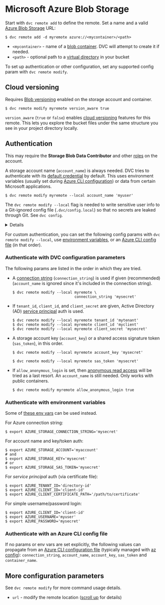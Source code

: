 # Microsoft Azure Blob Storage

<!--
## Microsoft Azure Blob Storage
-->

Start with `dvc remote add` to define the remote. Set a name and a valid [Azure
Blob Storage] URL:

```cli
$ dvc remote add -d myremote azure://<mycontainer>/<path>
```

- `<mycontainer>` - name of a [blob container]. DVC will attempt to create it if
  needed.
- `<path>` - optional path to a [virtual directory] in your bucket

[azure blob storage]: https://azure.microsoft.com/en-us/products/storage/blobs
[blob container]:
  https://learn.microsoft.com/en-us/azure/storage/blobs/blob-containers-portal
[virtual directory]:
  https://learn.microsoft.com/en-us/rest/api/storageservices/naming-and-referencing-containers--blobs--and-metadata#blob-names

To set up authentication or other configuration, set any supported config param
with `dvc remote modify`.

## Cloud versioning

<admon type="info">

Requires [Blob versioning] enabled on the storage account and container.

</admon>

```cli
$ dvc remote modify myremote version_aware true
```

`version_aware` (`true` or `false`) enables [cloud versioning] features for this
remote. This lets you explore the bucket files under the same structure you see
in your project directory locally.

[blob versioning]:
  https://learn.microsoft.com/en-us/azure/storage/blobs/versioning-overview
[cloud versioning]: /docs/user-guide/data-management/cloud-versioning

## Authentication

<admon type="info">

This may require the **Storage Blob Data Contributor** and other [roles] on the
account.

[roles]: https://learn.microsoft.com/en-us/azure/role-based-access-control/

</admon>

A storage account name (`account_name`) is always needed. DVC tries to
authenticate with its [default credential] by default. This uses environment
variables (usually set during [Azure CLI configuration]) or data from certain
Microsoft applications.

```cli
$ dvc remote modify myremote --local account_name 'myuser'
```

[default credential]:
  https://docs.microsoft.com/en-us/python/api/azure-identity/azure.identity.defaultazurecredential
[azure cli configuration]:
  https://learn.microsoft.com/en-us/cli/azure/azure-cli-configuration

<admon type="warn">

The `dvc remote modify --local` flag is needed to write sensitive user info to a
Git-ignored config file (`.dvc/config.local`) so that no secrets are leaked
through Git. See `dvc config`.

</admon>

<details>

### Windows users: click here for more info.

When using default authentication, you may need to enable some of these
exclusion parameters depending on your setup ([details]):

```cli
$ dvc remote modify --system myremote \
             exclude_environment_credential true
$ dvc remote modify --system myremote \
             exclude_visual_studio_code_credential true
$ dvc remote modify --system myremote \
             exclude_shared_token_cache_credential true
$ dvc remote modify --system myremote \
             exclude_managed_identity_credential true
```

[details]:
  https://docs.microsoft.com/en-us/python/api/azure-identity/azure.identity.defaultazurecredential?view=azure-python#parameters

</details>

For custom authentication, you can set the following config params with
`dvc remote modify --local`, use
[environment variables](#authenticate-with-environment-variables), or an
[Azure CLI config file](#authenticate-with-an-azure-cli-config-file) (in that
order).

### Authenticate with DVC configuration parameters

The following params are listed in the order in which they are tried.

- A [connection string] (`connection_string`) is used if given (recommended)
  (`account_name` is ignored since it's included in the connection string).

  ```cli
  $ dvc remote modify --local myremote \
                              connection_string 'mysecret'
  ```

- If `tenant_id`, `client_id`, and `client_secret` are given, Active Directory
  (AD) [service principal] auth is used.

  ```cli
  $ dvc remote modify --local myremote tenant_id 'mytenant'
  $ dvc remote modify --local myremote client_id 'myclient'
  $ dvc remote modify --local myremote client_secret 'mysecret'
  ```

- A storage account key (`account_key`) or a shared access signature token
  (`sas_token`), in this order.

  ```cli
  $ dvc remote modify --local myremote account_key 'mysecret'
  ```

  ```cli
  $ dvc remote modify --local myremote sas_token 'mysecret'
  ```

- If `allow_anonymous_login` is set, then [anonymous read access] will be tried
  as a last resort. An `account_name` is still needed. Only works with public
  containers.

  ```cli
  $ dvc remote modify myremote allow_anonymous_login true
  ```

[connection string]:
  https://learn.microsoft.com/en-us/azure/storage/common/storage-configure-connection-string
[service principal]:
  https://docs.microsoft.com/en-us/azure/active-directory/develop/howto-create-service-principal-portal
[anonymous read access]:
  https://docs.microsoft.com/en-us/azure/storage/blobs/anonymous-read-access-configure

### Authenticate with environment variables

Some of [these env vars] can be used instead.

[these env vars]:
  https://learn.microsoft.com/en-us/python/api/azure-identity/azure.identity.environmentcredential?view=azure-python

For Azure connection string:

```cli
$ export AZURE_STORAGE_CONNECTION_STRING='mysecret'
```

For account name and key/token auth:

```cli
$ export AZURE_STORAGE_ACCOUNT='myaccount'
# and
$ export AZURE_STORAGE_KEY='mysecret'
# or
$ export AZURE_STORAGE_SAS_TOKEN='mysecret'
```

For _service principal_ auth (via certificate file):

```cli
$ export AZURE_TENANT_ID='directory-id'
$ export AZURE_CLIENT_ID='client-id'
$ export AZURE_CLIENT_CERTIFICATE_PATH='/path/to/certificate'
```

For simple username/password login:

```cli
$ export AZURE_CLIENT_ID='client-id'
$ export AZURE_USERNAME='myuser'
$ export AZURE_PASSWORD='mysecret'
```

### Authenticate with an Azure CLI config file

If no params or env vars are set explicitly, the following values can propagate
from an [Azure CLI configuration file] (typically managed with [az config]):
`connection_string`, `account_name`, `account_key`, `sas_token` and
`container_name`.

[azure cli configuration file]:
  https://learn.microsoft.com/en-us/cli/azure/azure-cli-configuration#cli-configuration-file
[az config]: https://docs.microsoft.com/en-us/cli/azure/config

## More configuration parameters

<admon type="info">

See `dvc remote modify` for more command usage details.

</admon>

- `url` - modify the remote location ([scroll up](#microsoft-azure-blob-storage)
  for details)
